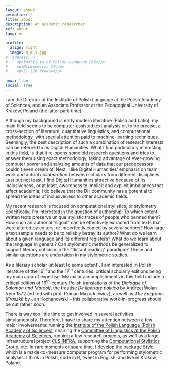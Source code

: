 ```yaml
---
layout: about
permalink: /
title: about
description: An academic researcher
ref: about
lang: en

profile:
  align: right
  image: m_e_1.jpg
#  address: >
#    <p>Institute of Polish Language PAS</p>
#    <p>Mickiewicza 31</p>
#    <p>31-120 Krakow</p>

news: true
social: true
---
```



I am the Director of the Institute of Polish Language at the Polish Academy of Sciences, and an Associate Professor at the Pedagogical University of Kraków, Poland (the latter part-time). 

Although my background is early modern literature (Polish and Latin), my main field seems to be computer-assisted text analysis or, to be precise, a cross-section of literature, quantitative linguistics, and computational methodology, with special attention paid to machine-learning techniques. Seemingly, the best description of such a combination of research interests can be referred to as Digital Humanities. What I find particularly interesting in this field, is that it re-opens some old research questions and tries to answer them using exact methodology, taking advantage of ever-growing computer power and analyzing amounts of data that our predecessors couldn’t even dream of. Next, I like Digital Humanities’ emphasis on team work and actual _collaboration_ between scholars from different disciplines. Last but not least, I find Digital Humanities attractive because of its inclusiveness, or at least, awareness to implicit and explicit imbalances that affect academia; I do believe that the DH community has a potential to spread the ideas of inclusiveness to other academic fields.

My recent research is focused on computational stylistics, or stylometry. Specifically, I’m interested in the question of authorship: To which extent written texts preserve unique stylistic traces of people who penned them? How such an authorial “signal” can be effectively extracted from texts that were altered by editors, or imperfectly copied by several scribes? How large a text sample needs to be to reliably betray its author? What do we learn about a given language and its different registers? What do we learn about the language in general? Can stylometric methods be generalized to support literary criticism in the “distant reading” paradigm? These and similar questions are undertaken in my stylometric studies. 

As a literary scholar (at least to some extent), I am interested in Polish literature of the 16<sup>th</sup> and the 17<sup>th</sup> centuries: critical scholarly editions being my main area of expertise. My major accomplishments in this field include a critical edition of 16<sup>th</sup>-century Polish translations of the _Dialogue of Salomon and Marcolf_, the treatise _De libertate politica_ by Andrzej Wolan from 1572 (edited with prof. Roman Mazurkiewicz), as well as _The Epigrams_ (_Fraszki_) by Jan Kochanowski – this collaborative work-in-progress should be out rather soon.

There is way too little time to get involved in several activities simultaneously. Therefore, I have to share my attention between a few major involvements: running the <a href="https://ijp.pan.pl/en/" target="_blank">Institute of the Polish Language (Polish Academy of Sciences)</a>, chairing the <a href="http://www.komjezyk.pan.pl/" target="_blank">Committee of Linguistics at the Polish Academy of Sciences</a>, running a few research projects, as well as a large infrastructural project <a href="https://clsinfra.io/" target="_blank">CLS INFRA</a>, supporting the <a href="https://computationalstylistics.github.io/" target="_blank">Computational Stylistics Group</a>, etc. In rare moments of spare time, I develop the <a href="https://cran.r-project.org/web/packages/stylo/index.html" target="_blank">package Stylo</a>, which is a made-to-measure computer program for performing stylometric analyses. I think in Polish, code in R, tweet in English, and live in Kraków, Poland. 





